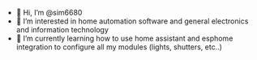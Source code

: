 - 👋 Hi, I’m @sim6680
- 👀 I’m interested in home automation software and general electronics and information technology
- 🌱 I’m currently learning how to use home assistant and esphome integration to configure all my modules (lights, shutters, etc..)


<!---
sim6680/sim6680 is a ✨ special ✨ repository because its `README.md` (this file) appears on your GitHub profile.
You can click the Preview link to take a look at your changes.
--->
